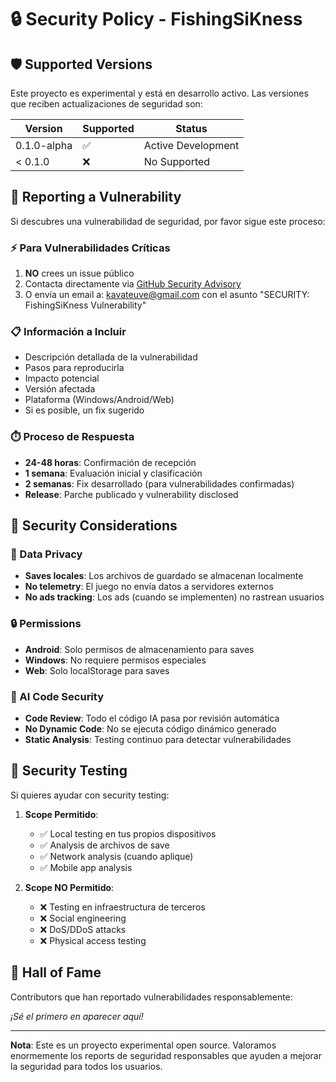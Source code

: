 # 🔒 Security Policy - FishingSiKness

## 🛡️ Supported Versions

Este proyecto es experimental y está en desarrollo activo. Las versiones que reciben actualizaciones de seguridad son:

| Version | Supported          | Status |
| ------- | ------------------ | ------ |
| 0.1.0-alpha   | ✅ | Active Development |
| < 0.1.0   | ❌ | No Supported |

## 🚨 Reporting a Vulnerability

Si descubres una vulnerabilidad de seguridad, por favor sigue este proceso:

### ⚡ Para Vulnerabilidades Críticas
1. **NO** crees un issue público
2. Contacta directamente via [GitHub Security Advisory](https://github.com/Kavalieri/FishingSiKness/security/advisories)
3. O envía un email a: kavateuve@gmail.com con el asunto "SECURITY: FishingSiKness Vulnerability"

### 📋 Información a Incluir
- Descripción detallada de la vulnerabilidad
- Pasos para reproducirla
- Impacto potencial
- Versión afectada
- Plataforma (Windows/Android/Web)
- Si es posible, un fix sugerido

### ⏱️ Proceso de Respuesta
- **24-48 horas**: Confirmación de recepción
- **1 semana**: Evaluación inicial y clasificación
- **2 semanas**: Fix desarrollado (para vulnerabilidades confirmadas)
- **Release**: Parche publicado y vulnerability disclosed

## 🔐 Security Considerations

### 📱 Data Privacy
- **Saves locales**: Los archivos de guardado se almacenan localmente
- **No telemetry**: El juego no envía datos a servidores externos
- **No ads tracking**: Los ads (cuando se implementen) no rastrean usuarios

### 🔒 Permissions
- **Android**: Solo permisos de almacenamiento para saves
- **Windows**: No requiere permisos especiales
- **Web**: Solo localStorage para saves

### 🤖 AI Code Security
- **Code Review**: Todo el código IA pasa por revisión automática
- **No Dynamic Code**: No se ejecuta código dinámico generado
- **Static Analysis**: Testing continuo para detectar vulnerabilidades

## 🧪 Security Testing

Si quieres ayudar con security testing:

1. **Scope Permitido**:
   - ✅ Local testing en tus propios dispositivos
   - ✅ Analysis de archivos de save
   - ✅ Network analysis (cuando aplique)
   - ✅ Mobile app analysis

2. **Scope NO Permitido**:
   - ❌ Testing en infraestructura de terceros
   - ❌ Social engineering
   - ❌ DoS/DDoS attacks
   - ❌ Physical access testing

## 🙏 Hall of Fame

Contributors que han reportado vulnerabilidades responsablemente:

*¡Sé el primero en aparecer aquí!*

---

**Nota**: Este es un proyecto experimental open source. Valoramos enormemente los reports de seguridad responsables que ayuden a mejorar la seguridad para todos los usuarios.
